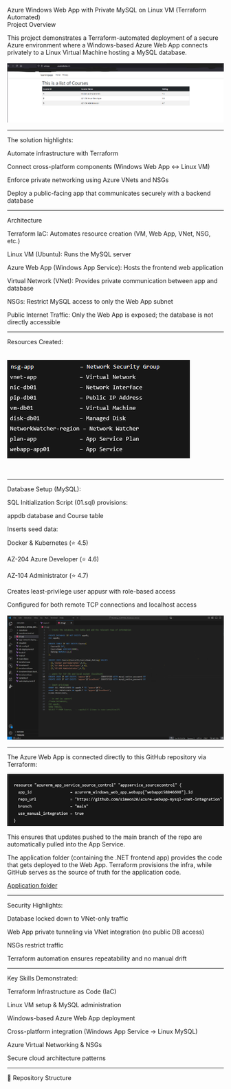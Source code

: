 Azure Windows Web App with Private MySQL on Linux VM (Terraform Automated)
<br>
Project Overview

This project demonstrates a Terraform-automated deployment of a secure Azure environment where a Windows-based Azure Web App connects privately to a Linux Virtual Machine hosting a MySQL database.
<br>
<br>
![web app domain](Learning_App_Web_App.png)

---

The solution highlights:

Automate infrastructure with Terraform

Connect cross-platform components (Windows Web App ↔ Linux VM)

Enforce private networking using Azure VNets and NSGs

Deploy a public-facing app that communicates securely with a backend database

---

Architecture

Terraform IaC: Automates resource creation (VM, Web App, VNet, NSG, etc.)

Linux VM (Ubuntu): Runs the MySQL server

Azure Web App (Windows App Service): Hosts the frontend web application

Virtual Network (VNet): Provides private communication between app and database

NSGs: Restrict MySQL access to only the Web App subnet 

Public Internet Traffic: Only the Web App is exposed; the database is not directly accessible

---

Resources Created:<br>
<br>
<br>
![All Resources](All_Resources.png)<br>

<br>

---

Database Setup (MySQL):

SQL Initialization Script (01.sql) provisions:

appdb database and Course table

Inserts seed data:

Docker & Kubernetes (⭐ 4.5)

AZ-204 Azure Developer (⭐ 4.6)

AZ-104 Administrator (⭐ 4.7)

Creates least-privilege user appusr with role-based access

Configured for both remote TCP connections and localhost access
<br>
<br>
![MySql](01_SQL.png)

---

The Azure Web App is connected directly to this GitHub repository via Terraform:
<br>

![Github](Github_azure_webapp_mysql_vnet_integration.png)

This ensures that updates pushed to the main branch of the repo are automatically pulled into the App Service.

The application folder (containing the .NET frontend app) provides the code that gets deployed to the Web App. Terraform provisions the infra, while GitHub serves as the source of truth for the application code.
<br>

[Application folder](learningapp.png)

---

Security Highlights:

Database locked down to VNet-only traffic

Web App private tunneling via VNet integration (no public DB access)

NSGs restrict traffic 

Terraform automation ensures repeatability and no manual drift

---

Key Skills Demonstrated:

Terraform Infrastructure as Code (IaC)

Linux VM setup & MySQL administration

Windows-based Azure Web App deployment

Cross-platform integration (Windows App Service → Linux MySQL)

Azure Virtual Networking & NSGs

Secure cloud architecture patterns

---

📂 Repository Structure
